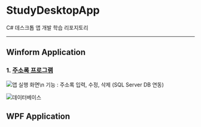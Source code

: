 # StudyDesktopApp
C# 데스크톱 앱 개발 학습 리포지토리

-----------------------------------

## Winform Application 
### 1. [주소록 프로그램](https://github.com/BlancBunny/StudyDesktopApp/tree/main/WinformApp/WinFormAdvancedBank/AddressInfoApp)


![앱 실행 화면](https://user-images.githubusercontent.com/77951828/111265340-51afd580-866c-11eb-8534-b304fb53ed9e.png)\n
기능 : 주소록 입력, 수정, 삭제 (SQL Server DB 연동) 

![데이터베이스](https://user-images.githubusercontent.com/77951828/111265457-74da8500-866c-11eb-9de5-570092c57874.png)


## WPF Application 
